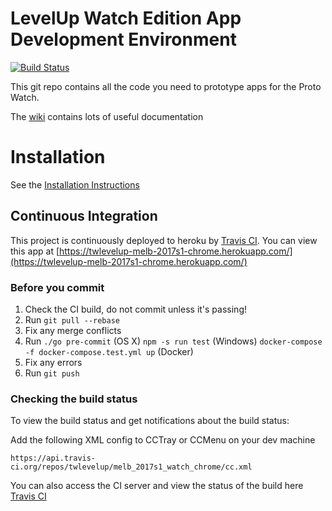 # LevelUp Watch Edition App Development Environment

[![Build Status](https://travis-ci.org/twlevelup/melb_2017s1_watch_chrome.svg)](https://travis-ci.org/twlevelup/melb_2017s1_watch_chrome)

This git repo contains all the code you need to prototype apps for the Proto Watch.

The [wiki](https://github.com/twlevelup/watch_edition/wiki) contains lots of useful documentation

# Installation

See the [Installation Instructions](https://github.com/twlevelup/watch_edition/wiki/Installation)

## Continuous Integration

This project is continuously deployed to heroku by [Travis CI](https://travis-ci.org).
You can view this app at [https://twlevelup-melb-2017s1-chrome.herokuapp.com/](https://twlevelup-melb-2017s1-chrome.herokuapp.com/)


### Before you commit

1. Check the CI build, do not commit unless it's passing!
2. Run ```git pull --rebase```
3. Fix any merge conflicts
4. Run
```./go pre-commit``` (OS X)
```npm -s run test``` (Windows)
```docker-compose -f docker-compose.test.yml up``` (Docker)
4. Fix any errors
5. Run ```git push```

### Checking the build status

To view the build status and get notifications about the build status:

Add the following XML config to CCTray or CCMenu on your dev machine

	https://api.travis-ci.org/repos/twlevelup/melb_2017s1_watch_chrome/cc.xml

You can also access the CI server and view the status of the build here [Travis CI](https://travis-ci.org/twlevelup/melb_2017s1_watch_chrome)
